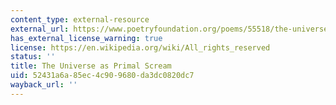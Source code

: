 ```yaml
---
content_type: external-resource
external_url: https://www.poetryfoundation.org/poems/55518/the-universe-as-primal-scream
has_external_license_warning: true
license: https://en.wikipedia.org/wiki/All_rights_reserved
status: ''
title: The Universe as Primal Scream
uid: 52431a6a-85ec-4c90-9680-da3dc0820dc7
wayback_url: ''
---
```

